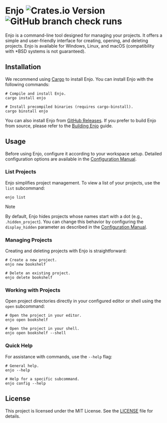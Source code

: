 # Enjo ![Crates.io Version](https://img.shields.io/crates/v/enjo) ![GitHub branch check runs](https://img.shields.io/github/check-runs/kostya-zero/enjo/main)

Enjo is a command-line tool designed for managing your projects.
It offers a simple and user-friendly interface for creating, opening, and deleting projects.
Enjo is available for Windows, Linux, and macOS (compatibility with *BSD systems is not guaranteed).

## Installation

We recommend using [Cargo](https://doc.rust-lang.org/cargo/) to install Enjo. You can install Enjo with the following commands:

```shell
# Compile and install Enjo.
cargo install enjo

# Install precompiled binaries (requires cargo-binstall).
cargo binstall enjo
```

You can also install Enjo from [GitHub Releases](https://github.com/kostya-zero/enjo/releases). If you prefer to build Enjo from source, please refer to the [Building Enjo](docs/BUILDING.md) guide.

## Usage

Before using Enjo, configure it according to your workspace setup. Detailed configuration options are available in the [Configuration Manual](docs/CONFIGURATION.md).

### List Projects

Enjo simplifies project management. To view a list of your projects, use the `list` subcommand:

```shell
enjo list
```

> [!NOTE]
> By default, Enjo hides projects whose names start with a dot (e.g., `.hidden_project`). You can change this behavior by configuring the `display_hidden` parameter as described in the [Configuration Manual](docs/CONFIGURATION.md).

### Managing Projects

Creating and deleting projects with Enjo is straightforward:

```shell
# Create a new project.
enjo new bookshelf

# Delete an existing project.
enjo delete bookshelf
```

### Working with Projects

Open project directories directly in your configured editor or shell using the `open` subcommand:

```shell
# Open the project in your editor.
enjo open bookshelf

# Open the project in your shell.
enjo open bookshelf --shell
```

### Quick Help

For assistance with commands, use the `--help` flag:

```shell
# General help.
enjo --help

# Help for a specific subcommand.
enjo config --help
```

## License

This project is licensed under the MIT License. See the [LICENSE](LICENSE) file for details.
